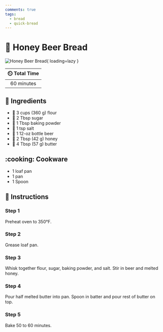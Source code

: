 ```yaml
---
comments: true
tags:
  - bread
  - quick-bread
---
```

# :bread: Honey Beer Bread

![Honey Beer Bread](../assets/images/honey-beer-bread.jpg){ loading=lazy }

| :timer_clock: Total Time |
|:-----------------------: |
| 60 minutes |

## :salt: Ingredients

- :ear_of_rice: 3 cups (360 g) flour
- :candy: 2 Tbsp sugar
- :dash: 1 Tbsp baking powder
- :salt: 1 tsp salt
- :beer: 1 12-oz bottle beer
- :honey_pot: 2 Tbsp (42 g) honey
- :butter: 4 Tbsp (57 g) butter

## :cooking: Cookware

- 1 loaf pan
- 1 pan
- 1 Spoon

## :pencil: Instructions

### Step 1

Preheat oven to 350°F.

### Step 2

Grease loaf pan.

### Step 3

Whisk together flour, sugar, baking powder, and salt. Stir in beer and melted honey.

### Step 4

Pour half melted butter into pan. Spoon in batter and pour rest of butter on top.

### Step 5

Bake 50 to 60 minutes.

